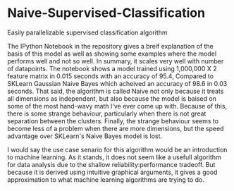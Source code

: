# Naive-Supervised-Classification
Easily parallelizable supervised classification algorithm

The IPython Notebook in the repository gives a breif explanation of the basis of this model as well as showing some examples where the model performs well and not so well. In summary, it scales very well with number of datapoints. The notebook shows a model trained using 1,000,000 X 2 feature matrix in 0.015 seconds with an accuracy of 95.4, Compared to SKLearn Gaussian Naive Bayes which acheived an accuracy of 98.6 in 0.03 seconds. That said, the algorithm is called Naive not only because it treats all dimensions as independent, but also because the model is baised on some of the most hand-wavy math I've ever come up with. Because of this, there is some strange behaviour, particularly when there is not great separation between the clusters. Finally, the strange behaviour seems to become less of a problem when there are more dimensions, but the speed advantage over SKLearn's Naive Bayes model is lost.

I would say the use case senario for this algorithm would be an introduction to machine learning. As it stands, it does not seem like a usefull algorithm for data analysis due to the shallow reliability:performance tradeoff. But because it is derived using intuitive graphical arguments, it gives a good approximation to what machine learning algorithms are trying to do.

